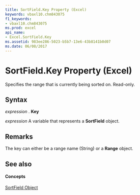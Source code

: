 ```yaml
---
title: SortField.Key Property (Excel)
keywords: vbaxl10.chm843075
f1_keywords:
- vbaxl10.chm843075
ms.prod: excel
api_name:
- Excel.SortField.Key
ms.assetid: 983ee286-5023-b5b7-13e6-43b8141b0d07
ms.date: 06/08/2017
---
```



# SortField.Key Property (Excel)

Specifies the range that is currently being sorted on. Read-only.


## Syntax

 _expression_ . **Key**

 _expression_ A variable that represents a **SortField** object.


## Remarks

The key can either be a range name (String) or a  **Range** object.


## See also


#### Concepts


[SortField Object](sortfield-object-excel.md)

